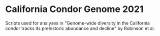 # California Condor Genome 2021
Scripts used for analyses in "Genome-wide diversity in the California condor tracks its prehistoric abundance and decline" by Robinson et al.
